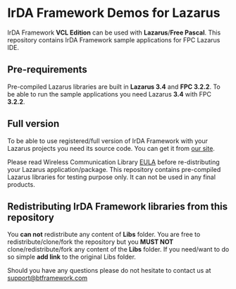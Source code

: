 # IrDA Framework Demos for Lazarus

IrDA Framework **VCL Edition** can be used with **Lazarus**/**Free Pascal**. This repository contains IrDA Framework sample applications for FPC Lazarus IDE.

## Pre-requirements

Pre-compiled Lazarus libraries are built in **Lazarus 3.4** and **FPC 3.2.2**. To be able to run the sample applications you need Lazarus **3.4** with FPC **3.2.2**.

## Full version

To be able to use registered/full version of IrDA Framework with your Lazarus projects you need its source code. You can get it from [our site](https://www.btframework.com/irdaframework.htm).

Please read Wireless Communication Library [EULA](https://www.btframework.com/eula.htm) before re-distributing your Lazarus application/package. This repository contains pre-compiled Lazarus libraries for testing purpose only. It can not be used in any final products.

## Redistributing IrDA Framework libraries from this repository

You **can not** redistribute any content of **Libs** folder. You are free to redistribute/clone/fork the repository but you **MUST NOT** clone/redistribute/fork any content of the **Libs** folder. If you need/want to do so simple **add link** to the original Libs folder.

Should you have any questions please do not hesitate to contact us at support@btframework.com
